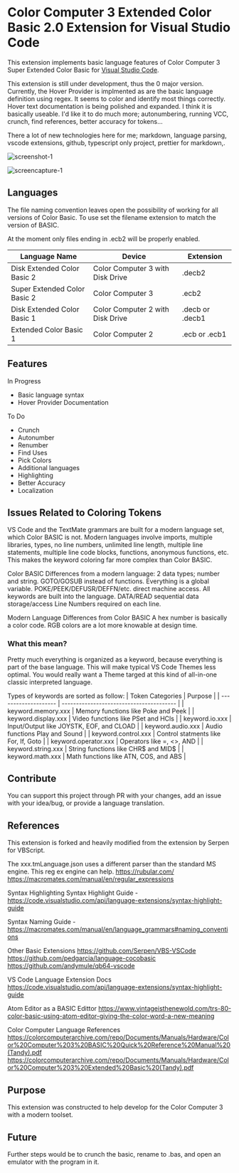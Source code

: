 # Color Computer 3 Extended Color Basic 2.0 Extension for Visual Studio Code

This extension implements basic language features of Color Computer 3 Super Extended Color Basic for [Visual Studio Code](https://code.visualstudio.com/).

This extension is still under development, thus the 0 major version.  Currently, the Hover Provider is implmented as are the basic language definition using regex.  It seems to color and identify most things correctly.  Hover text documentation is being polished and expanded.  I think it is basically useable.  I'd like it to do much more; autonumbering, running VCC, crunch, find references, better accuracy for tokens...

There a lot of new technologies here for me; markdown, language parsing, vscode extensions, github, typescript only project, prettier for markdown,.

![screenshot-1](https://raw.githubusercontent.com/ssorrrell/coco3-extended-color-basic-vscode/assets/screenshot-1.png)

![screencapture-1](https://raw.githubusercontent.com/ssorrrell/coco3-extended-color-basic-vscode/assets/screencap-1.png)

## Languages

The file naming convention leaves open the possibility of working for all versions of Color Basic.  To use set the filename extension to match the version of BASIC.

At the moment only files ending in .ecb2 will be properly enabled.

| Language Name                | Device                           | Extension       |
| ---------------------------- | -------------------------------- | --------------- |
| Disk Extended Color Basic 2  | Color Computer 3 with Disk Drive | .decb2          |
| Super Extended Color Basic 2 | Color Computer 3                 | .ecb2           |
| Disk Extended Color Basic 1  | Color Computer 2 with Disk Drive | .decb or .decb1 |
| Extended Color Basic 1       | Color Computer 2                 | .ecb or .ecb1   |

## Features

In Progress

- Basic language syntax
- Hover Provider Documentation

To Do

- Crunch
- Autonumber
- Renumber
- Find Uses
- Pick Colors
- Additional languages
- Highlighting
- Better Accuracy
- Localization

## Issues Related to Coloring Tokens

VS Code and the TextMate grammars are built for a modern language set, which Color BASIC is not.  Modern languages involve imports, multiple libraries, types, no line numbers, unlimited line length, multiple line statements, multiple line code blocks, functions, anonymous functions, etc.  This makes the keyword coloring far more complex than Color BASIC.

Color BASIC Differences from a modern language:
2 data types; number and string.
GOTO/GOSUB instead of functions.
Everything is a global variable.
POKE/PEEK/DEFUSR/DEFFN/etc. direct machine access.
All keywords are built into the language.
DATA/READ sequential data storage/access
Line Numbers required on each line.

Modern Language Differences from Color BASIC
A hex number is basically a color code.
RGB colors are a lot more knowable at design time.

### What this mean?

Pretty much everything is organized as a keyword, because everything is part of the base language.  This will make typical VS Code Themes less optimal.  You would really want a Theme targed at this kind of all-in-one classic interpreted language.

Types of keywords are sorted as follow:
| Token Categories     | Purpose                                  |
| -------------------- | ---------------------------------------- |
| keyword.memory.xxx   | Memory functions like Poke and Peek      |
| keyword.display.xxx  | Video functions like PSet and HCls       |
| keyword.io.xxx       | Input/Output like JOYSTK, EOF, and CLOAD |
| keyword.audio.xxx    | Audio functions Play and Sound           |
| keyword.control.xxx  | Control statments like For, If, Goto     |
| keyword.operator.xxx | Operators like =, <>, AND                |
| keyword.string.xxx   | String functions like CHR$ and MID$      |
| keyword.math.xxx     | Math functions like ATN, COS, and ABS    |


## Contribute

You can support this project through PR with your changes, add an issue with your idea/bug, or provide a language translation.

## References

This extension is forked and heavily modified from the extension by Serpen for VBScript.

The xxx.tmLanguage.json uses a different parser than the standard MS engine.  This reg ex engine can help.
<https://rubular.com/>
<https://macromates.com/manual/en/regular_expressions>

Syntax Highlighting
Syntax Highlight Guide - <https://code.visualstudio.com/api/language-extensions/syntax-highlight-guide>

Syntax Naming Guide - <https://macromates.com/manual/en/language_grammars#naming_conventions>

Other Basic Extensions
<https://github.com/Serpen/VBS-VSCode>
<https://github.com/pedgarcia/language-cocobasic>
<https://github.com/andymule/qb64-vscode>

VS Code Language Extension Docs
<https://code.visualstudio.com/api/language-extensions/syntax-highlight-guide>

Atom Editor as a BASIC Edittor
<https://www.vintageisthenewold.com/trs-80-color-basic-using-atom-editor-giving-the-color-word-a-new-meaning>

Color Computer Language References
<https://colorcomputerarchive.com/repo/Documents/Manuals/Hardware/Color%20Computer%203%20BASIC%20Quick%20Reference%20Manual%20(Tandy).pdf>
<https://colorcomputerarchive.com/repo/Documents/Manuals/Hardware/Color%20Computer%203%20Extended%20Basic%20(Tandy).pdf>

## Purpose

This extension was constructed to help develop for the Color Computer 3 with a modern toolset.

## Future

Further steps would be to crunch the basic, rename to .bas, and open an emulator with the program in it.
